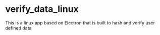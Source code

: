# verify_data_linux
This is a linux app based on Electron that is built to hash and verify user defined data
